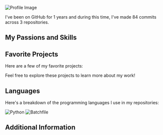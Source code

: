 ![Profile Image](profileImg.jpg)


I've been on GitHub for 1 years and during this time, I've made 84 commits across 3 repositories.

## My Passions and Skills


## Favorite Projects

Here are a few of my favorite projects:


Feel free to explore these projects to learn more about my work!

## Languages

Here's a breakdown of the programming languages I use in my repositories:

![Python](https://img.shields.io/static/v1?style=plastic&label=%E2%A0%80&color=555&labelColor=%233572A5&message=Python%EF%B8%B199.7%25)
![Batchfile](https://img.shields.io/static/v1?style=plastic&label=%E2%A0%80&color=555&labelColor=%23C1F12E&message=Batchfile%EF%B8%B10.2%25)



## Additional Information
